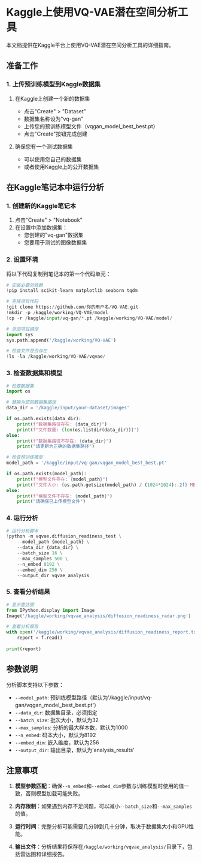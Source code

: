 # Kaggle上使用VQ-VAE潜在空间分析工具

本文档提供在Kaggle平台上使用VQ-VAE潜在空间分析工具的详细指南。

## 准备工作

### 1. 上传预训练模型到Kaggle数据集

1. 在Kaggle上创建一个新的数据集
   - 点击"Create" > "Dataset"
   - 数据集名称设为"vq-gan"
   - 上传您的预训练模型文件（vqgan_model_best_best.pt）
   - 点击"Create"按钮完成创建

2. 确保您有一个测试数据集
   - 可以使用您自己的数据集
   - 或者使用Kaggle上的公开数据集

## 在Kaggle笔记本中运行分析

### 1. 创建新的Kaggle笔记本

1. 点击"Create" > "Notebook"
2. 在设置中添加数据集：
   - 您创建的"vq-gan"数据集
   - 您要用于测试的图像数据集

### 2. 设置环境

将以下代码复制到笔记本的第一个代码单元：

```python
# 安装必要的依赖
!pip install scikit-learn matplotlib seaborn tqdm

# 克隆项目代码
!git clone https://github.com/你的用户名/VQ-VAE.git
!mkdir -p /kaggle/working/VQ-VAE/model
!cp -r /kaggle/input/vq-gan/*.pt /kaggle/working/VQ-VAE/model/

# 添加项目路径
import sys
sys.path.append('/kaggle/working/VQ-VAE')

# 检查文件是否存在
!ls -la /kaggle/working/VQ-VAE/vqvae/
```

### 3. 检查数据集和模型

```python
# 检查数据集
import os

# 替换为您的数据集路径
data_dir = '/kaggle/input/your-dataset/images'

if os.path.exists(data_dir):
    print(f"数据集路径存在: {data_dir}")
    print(f"文件数量: {len(os.listdir(data_dir))}")
else:
    print(f"数据集路径不存在: {data_dir}")
    print("请更新为正确的数据集路径")

# 检查预训练模型
model_path = '/kaggle/input/vq-gan/vqgan_model_best_best.pt'

if os.path.exists(model_path):
    print(f"模型文件存在: {model_path}")
    print(f"文件大小: {os.path.getsize(model_path) / (1024*1024):.2f} MB")
else:
    print(f"模型文件不存在: {model_path}")
    print("请确保已上传模型文件")
```

### 4. 运行分析

```python
# 运行分析脚本
!python -m vqvae.diffusion_readiness_test \
    --model_path {model_path} \
    --data_dir {data_dir} \
    --batch_size 16 \
    --max_samples 500 \
    --n_embed 8192 \
    --embed_dim 256 \
    --output_dir vqvae_analysis
```

### 5. 查看分析结果

```python
# 显示雷达图
from IPython.display import Image
Image('/kaggle/working/vqvae_analysis/diffusion_readiness_radar.png')

# 查看分析报告
with open('/kaggle/working/vqvae_analysis/diffusion_readiness_report.txt', 'r') as f:
    report = f.read()
    
print(report)
```

## 参数说明

分析脚本支持以下参数：

- `--model_path`: 预训练模型路径（默认为'/kaggle/input/vq-gan/vqgan_model_best_best.pt'）
- `--data_dir`: 数据集目录，必须指定
- `--batch_size`: 批次大小，默认为32
- `--max_samples`: 分析的最大样本数，默认为1000
- `--n_embed`: 码本大小，默认为8192
- `--embed_dim`: 嵌入维度，默认为256
- `--output_dir`: 输出目录，默认为'analysis_results'

## 注意事项

1. **模型参数匹配**：确保`--n_embed`和`--embed_dim`参数与训练模型时使用的值一致，否则模型加载可能失败。

2. **内存限制**：如果遇到内存不足问题，可以减小`--batch_size`和`--max_samples`的值。

3. **运行时间**：完整分析可能需要几分钟到几十分钟，取决于数据集大小和GPU性能。

4. **输出文件**：分析结果将保存在`/kaggle/working/vqvae_analysis/`目录下，包括雷达图和详细报告。 